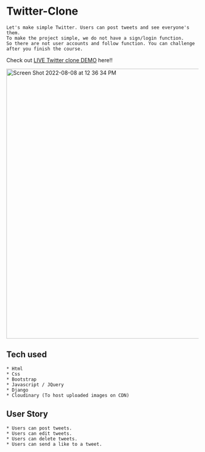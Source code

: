 # Twitter-Clone

```
Let's make simple Twitter. Users can post tweets and see everyone's them.
To make the project simple, we do not have a sign/login function.
So there are not user accounts and follow function. You can challenge after you finish the course.
```
Check out [LIVE Twitter clone DEMO](https://twitterclone-joyce.herokuapp.com) here!!

<img width="708" alt="Screen Shot 2022-08-08 at 12 36 34 PM" src="https://user-images.githubusercontent.com/106774470/183479133-5055abc9-5e17-4c86-9f83-4ac6ec8c1755.png">




## Tech used
```
* Html
* Css
* Bootstrap
* Javascript / JQuery
* Django
* Cloudinary (To host uploaded images on CDN)
```
## User Story
```
* Users can post tweets.
* Users can edit tweets.
* Users can delete tweets.
* Users can send a like to a tweet.
```
